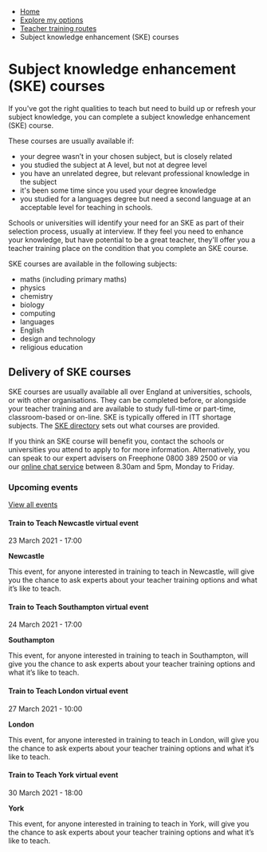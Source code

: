 *   [Home](/)
*   [Explore my options](/explore-my-options)
*   [Teacher training routes](/explore-my-options/teacher-training-routes)
*   Subject knowledge enhancement (SKE) courses

Subject knowledge enhancement (SKE) courses
===========================================

If you've got the right qualities to teach but need to build up or refresh your subject knowledge, you can complete a subject knowledge enhancement (SKE) course.

These courses are usually available if:

*   your degree wasn’t in your chosen subject, but is closely related
*   you studied the subject at A level, but not at degree level 
*   you have an unrelated degree, but relevant professional knowledge in the subject
*   it's been some time since you used your degree knowledge
*   you studied for a languages degree but need a second language at an acceptable level for teaching in schools.

Schools or universities will identify your need for an SKE as part of their selection process, usually at interview. If they feel you need to enhance your knowledge, but have potential to be a great teacher, they'll offer you a teacher training place on the condition that you complete an SKE course.

SKE courses are available in the following subjects:

*   maths (including primary maths)
*   physics
*   chemistry
*   biology
*   computing
*   languages
*   English
*   design and technology
*   religious education

Delivery of SKE courses
-----------------------

SKE courses are usually available all over England at universities, schools, or with other organisations. They can be completed before, or alongside your teacher training and are available to study full-time or part-time, classroom-based or on-line. SKE is typically offered in ITT shortage subjects. The [SKE directory](https://www.gov.uk/government/publications/subject-knowledge-enhancement-course-directory) sets out what courses are provided.

If you think an SKE course will benefit you, contact the schools or universities you attend to apply to for more information. Alternatively, you can speak to our expert advisers on Freephone 0800 389 2500 or via our [online chat service](https://ta-chat.education.gov.uk/chat/chatstart.aspx?domain=www.education.gov.uk&department=GetIntoTeaching&SID=0) between 8.30am and 5pm, Monday to Friday. 

### Upcoming events

[View all events](/teaching-events)

[](/teaching-events/train-to-teach-events/train-to-teach-newcastle-virtual-event-230321)

#### Train to Teach Newcastle virtual event

23 March 2021 - 17:00

**Newcastle**

This event, for anyone interested in training to teach in Newcastle, will give you the chance to ask experts about your teacher training options and what it’s like to teach.

[](/teaching-events/train-to-teach-events/train-to-teach-southampton-virtual-event-240321)

#### Train to Teach Southampton virtual event

24 March 2021 - 17:00

**Southampton**

This event, for anyone interested in training to teach in Southampton, will give you the chance to ask experts about your teacher training options and what it’s like to teach.

[](/teaching-events/train-to-teach-events/train-to-teach-london-virtual-event-270321)

#### Train to Teach London virtual event

27 March 2021 - 10:00

**London**

This event, for anyone interested in training to teach in London, will give you the chance to ask experts about your teacher training options and what it’s like to teach.

[](/teaching-events/train-to-teach-events/train-to-teach-york-virtual-event-300321)

#### Train to Teach York virtual event

30 March 2021 - 18:00

**York**

This event, for anyone interested in training to teach in York, will give you the chance to ask experts about your teacher training options and what it’s like to teach.